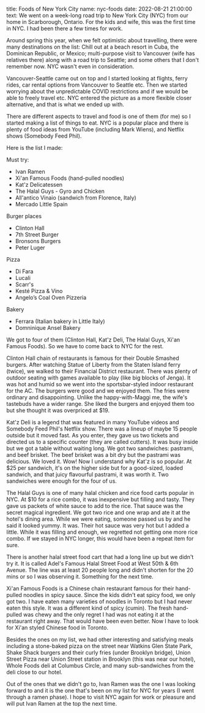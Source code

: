 title: Foods of New York City
name: nyc-foods
date: 2022-08-21 21:00:00
text:
We went on a week-long road trip to New York City (NYC) from our home in Scarborough, Ontario. For the kids and wife, this was the first time in NYC. I had been there a few times for work.

Around spring this year, when we felt optimistic about travelling, there were many destinations on the list: Chill out at a beach resort in Cuba, the Dominican Republic, or Mexico; multi-purpose visit to Vancouver (wife has relatives there) along with a road trip to Seattle; and some others that I don't remember now. NYC wasn't even in consideration.

Vancouver-Seattle came out on top and I started looking at flights, ferry rides, car rental options from Vancouver to Seattle etc. Then we started worrying about the unpredictable COVID restrictions and if we would be able to freely travel etc. NYC entered the picture as a more flexible closer alternative, and that is what we ended up with.

There are different aspects to travel and food is one of them (for me) so I started making a list of things to eat. NYC is a popular place and there is plenty of food ideas from YouTube (including Mark Wiens), and Netflix shows (Somebody Feed Phil).

Here is the list I made:

Must try:

- Ivan Ramen
- Xi'an Famous Foods (hand-pulled noodles) 
- Kat'z Delicatessen
- The Halal Guys - Gyro and Chicken
- All'antico Vinaio (sandwich from Florence, Italy)
- Mercado Little Spain

Burger places

- Clinton Hall
- 7th Street Burger
- Bronsons Burgers
- Peter Luger

Pizza

- Di Fara
- Lucali
- Scarr's
- Kesté Pizza & Vino
- Angelo’s Coal Oven Pizzeria

Bakery

- Ferrara (Italian bakery in Little Italy)
- Domninique Ansel Bakery

We got to four of them (Clinton Hall, Kat'z Deli, The Halal Guys, Xi'an Famous Foods). So we have to come back to NYC for the rest.

Clinton Hall chain of restaurants is famous for their Double Smashed burgers. After watching Statue of Liberty from the Staten Island ferry (twice), we walked to their Financial District restaurant. There was plenty of outdoor seating with games available to play (like big blocks of Jenga). It was hot and humid so we went into the sportsbar-styled indoor restaurant for the AC. The burgers were good and we enjoyed them. The fries were ordinary and disappointing. Unlike the happy-with-Maggi me, the wife's tastebuds have a wider range. She liked the burgers and enjoyed them too but she thought it was overpriced at $19.

Kat'z Deli is a legend that was featured in many YouTube videos and Somebody Feed Phil's Netflix show. There was a lineup of maybe 15 people outside but it moved fast. As you enter, they gave us two tickets and directed us to a specific counter (they are called cutters). It was busy inside but we got a table without waiting long. We got two sandwiches: pastrami, and beef brisket. The beef brisket was a bit dry but the pastrami was delicious. We loved it. Wow! Now I understand why Kat'z is so popular. At $25 per sandwich, it's on the higher side but for a good-sized, loaded sandwich, and that juicy flavourful pastrami, it was worth it. Two sandwiches were enough for the four of us.

The Halal Guys is one of many halal chicken and rice food carts popular in NYC. At $10 for a rice combo, it was inexpensive but filling and tasty. They gave us packets of white sauce to add to the rice. That sauce was the secret magical ingredient. We got two rice and one wrap and ate it at the hotel's dining area. While we were eating, someone passed us by and he said it looked yummy. It was. Their hot sauce was very hot but I added a little. While it was filling and enough, we regretted not getting one more rice combo. If we stayed in NYC longer, this would have been a repeat item for sure.

There is another halal street food cart that had a long line up but we didn't try it. It is called Adel's Famous Halal Street Food at West 50th & 6th Avenue. The line was at least 20 people long and didn't shorten for the 20 mins or so I was observing it. Something for the next time.

Xi'an Famous Foods is a Chinese chain restaurant famous for their hand-pulled noodles in spicy sauce. Since the kids didn't eat spicy food, we only got two. I have eaten many varieties of noodles in Toronto but I had never eaten this style. It was a different kind of spicy (cumin). The fresh hand-pulled was chewy and the only regret I had was not eating it at the restaurant right away. That would have been even better. Now I have to look for Xi'an styled Chinese food in Toronto.

Besides the ones on my list, we had other interesting and satisfying meals including a stone-baked pizza on the street near Watkins Glen State Park, Shake Shack burgers and their curly fries (under Brooklyn bridge), Union Street Pizza near Union Street station in Brooklyn (this was near our hotel), Whole Foods deli at Columbus Circle, and many sub-sandwiches from the deli close to our hotel.

Out of the ones that we didn't go to, Ivan Ramen was the one I was looking forward to and it is the one that's been on my list for NYC for years (I went through a ramen phase). I hope to visit NYC again for work or pleasure and will put Ivan Ramen at the top the next time.

